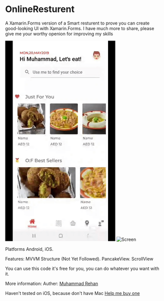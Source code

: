 # OnlineResturent

A Xamarin.Forms version of a Smart resturent to prove you can create good-looking UI with Xamarin.Forms.
I have much more to share, please give me your worthy openion for improving my skills 


![Screen](https://github.com/MisterioRee/OnlineResturent/blob/master/src2.gif) ![Screen](https://github.com/MisterioRee/OnlineResturent/blob/master/src3.gif)

Platforms
Android, iOS.

Features:
MVVM Structure (Not Yet Followed).
PancakeView.
ScrollView

You can use this code it's free for you, you can do whatever you want with it.

More information:
Auther: <a href="https://www.linkedin.com/in/muhammad-rehan-505967ba/" rel="nofollow">Muhammad Rehan</a>

Haven't tested on iOS, because don't have Mac
<a href="https://www.paypal.com/cgi-bin/webscr?cmd=_s-xclick&hosted_button_id=HJB2KMNHGKHDY&source=url"> Help me buy one </a>

 
